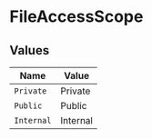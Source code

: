# FileAccessScope


## Values

| Name       | Value      |
| ---------- | ---------- |
| `Private`  | Private    |
| `Public`   | Public     |
| `Internal` | Internal   |